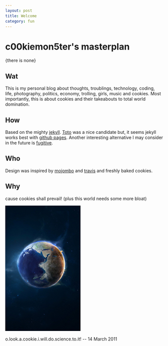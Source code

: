 ```yaml
---
layout: post
title: Welcome
category: fun
---
```


c00kiemon5ter's masterplan
==========================
{there is none}

Wat
---
This is my personal blog about thoughts, troublings, technology, coding, life, photography, politics, economy, trolling, 
girls, music and cookies. Most importantly, this is about cookies and their takeabouts to total world domination. 

How
---
Based on the mighty [jekyll](https://github.com/mojombo/jekyll). [Toto](https://github.com/cloudhead/toto) was a nice 
candidate but, it seems jekyll works best with [github pages](http://pages.github.com). 
Another interesting alternative I may consider in the future is [fugitive](http://gitorious.org/fugitive).

Who
---
Design was inspired by [mojombo](http://tom.preston-werner.com) and [travis](http://combinate.us/) and freshly baked cookies.

Why
---
cause cookies shall prevail! (plus this world needs some more bloat)

![cookies](/files/images/cookiebomb.png)


<p class="meta">o.look.a.cookie.i.will.do.science.to.it! -- 14 March 2011</p>
